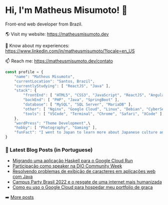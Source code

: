 # Hi, I'm Matheus Misumoto! 👋

Front-end web developer from Brazil.

🌎 Visit my website: https://matheusmisumoto.dev

📄 Know about my experiences: https://www.linkedin.com/in/matheusmisumoto/?locale=en_US

📫 Reach me: https://matheusmisumoto.dev/contato

```javascript
const profile = {
	"name": "Matheus Misumoto",
	"currentLocation": "Santos, Brazil",
	"currentlyStudying": [ "ReactJS", "Java" ],
	"stack": { 
		"frontEnd": [ "HTML5", "CSS3", "JavaScript", "ReactJS", "Angular", "SEO" ],
		"backEnd": [ "PHP", "Java", "SpringBoot" ],
		"database": [ "MySQL", "SQL Server", "MariaDB" ],
		"other": [ "Nginx", "Google Cloud", "Linux", "Debian", "CyberSecurity" ],
		"tools": [ "VSCode", "Terminal", "Chrome", "Safari", "XCode" ],
	},
	"wordPress": "Theme Development",\
	"hobby": [ "Photography", "Gaming" ],
	"funFact": "I went to Japan to learn more about Japanese culture and diplomacy"
}
```

### 📕 Latest Blog Posts (in Portuguese)
<!-- BLOG-POST-LIST:START -->
- [Migrando uma aplicação Haskell para o Google Cloud Run](https://matheusmisumoto.dev/tecnologia/desenvolvimento-web/haskell-yesod-google-cloud-run.html)
- [Participação como speaker na DIO Community Week](https://matheusmisumoto.dev/portfolio/speaker-dio-community-week-2022.html)
- [Resolvendo problemas de exibição de caracteres em aplicações web com Java](https://matheusmisumoto.dev/tecnologia/desenvolvimento-web/solution-charset-issue-java.html)
- [Campus Party Brasil 2022 e o resgate de uma internet mais humanizada](https://matheusmisumoto.dev/tecnologia/campus-party-brasil-2022.html)
- [Como eu uso o Google Cloud para hospedar meu portfolio de graça](https://matheusmisumoto.dev/tecnologia/desenvolvimento-web/google-cloud-gratuito-hospedagem-portfolio.html)
<!-- BLOG-POST-LIST:END -->

➡️ [More posts](https://matheusmisumoto.dev/blog)
